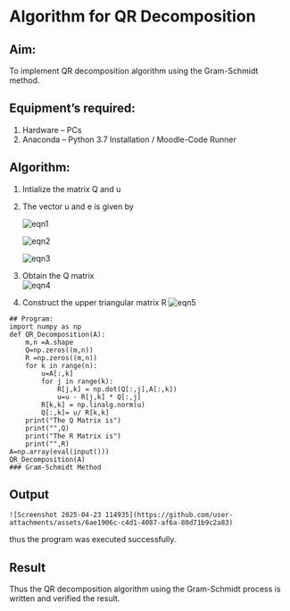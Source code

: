 # Algorithm for QR Decomposition
## Aim:
To implement QR decomposition algorithm using the Gram-Schmidt method.
## Equipment’s required:
1.	Hardware – PCs
2.	Anaconda – Python 3.7 Installation / Moodle-Code Runner
## Algorithm:
1.	Intialize the matrix Q and u
2.	The vector u and e is given by

    ![eqn1](./ex4.jpg)

    ![eqn2](./ex6.jpg)

    ![eqn3](./ex3.jpg)

3.	Obtain the Q matrix   
    ![eqn4](./ex1.jpg)
4.	Construct the upper triangular matrix R
    ![eqn5](./ex2.jpg)


```
## Program:
import numpy as np
def QR_Decomposition(A):
    m,n =A.shape
    Q=np.zeros((m,n))
    R =np.zeros((m,n))
    for k in range(n):
        u=A[:,k]
        for j in range(k):
            R[j,k] = np.dot(Q[:,j],A[:,k])
            u=u - R[j,k] * Q[:,j]
        R[k,k] = np.linalg.norm(u)
        Q[:,k]= u/ R[k,k]
    print("The Q Matrix is")
    print("",Q)
    print("The R Matrix is")
    print("",R)
A=np.array(eval(input()))
QR_Decomposition(A)
### Gram-Schmidt Method
```









## Output
```
![Screenshot 2025-04-23 114935](https://github.com/user-attachments/assets/6ae1906c-c4d1-4087-af6a-80d71b9c2a83)

```
thus the program was executed successfully.
## Result
Thus the QR decomposition algorithm using the Gram-Schmidt process is written and verified the result.
